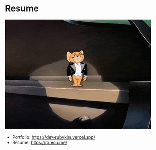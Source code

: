 # Resume
![welcome](./jerry.gif)
* Portfolio: https://dev-rubykim.vercel.app/
* Resume: https://rxresu.me/
